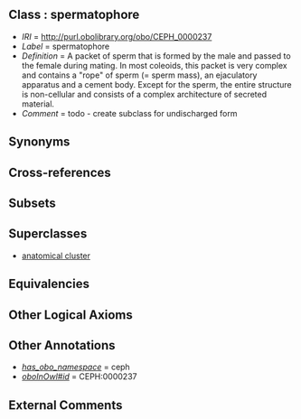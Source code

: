 
## Class : spermatophore

 * *IRI* = http://purl.obolibrary.org/obo/CEPH_0000237
 * *Label* = spermatophore
 * *Definition* = A packet of sperm that is formed by the male and passed to the female during mating. In most coleoids, this packet is very complex and contains a &quot;rope&quot; of sperm (= sperm mass), an ejaculatory apparatus and a cement body. Except for the sperm, the entire structure is non-cellular and consists of a complex architecture of secreted material.
 * *Comment* = todo - create subclass for undischarged form

## Synonyms


## Cross-references


## Subsets


## Superclasses

 * [anatomical cluster](../../UBERON/77/UBERON_0000477.md)

## Equivalencies


## Other Logical Axioms


## Other Annotations

 * *[has_obo_namespace](../../ce/oboInOwl#hasOBONamespace.md)* = ceph
 * *[oboInOwl#id](../../id/oboInOwl#id.md)* = CEPH:0000237

## External Comments

